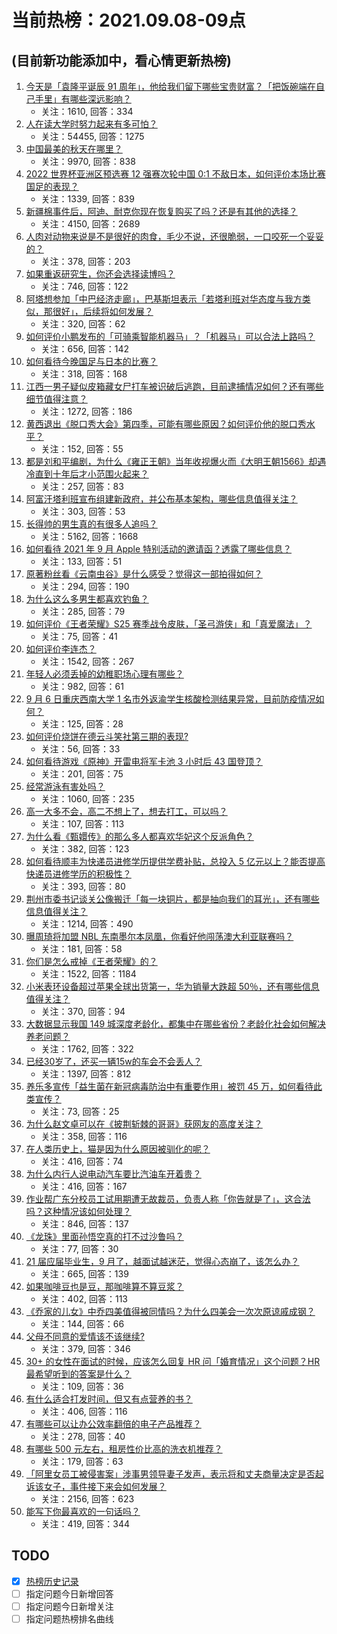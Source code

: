 # 当前热榜：2021.09.08-09点
## (目前新功能添加中，看心情更新热榜)
1. [今天是「袁隆平诞辰 91 周年」，他给我们留下哪些宝贵财富？「把饭碗端在自己手里」有哪些深远影响？](https://www.zhihu.com/question/485193733)
    * 关注：1610, 回答：334
2. [人在读大学时努力起来有多可怕？](https://www.zhihu.com/question/304422827)
    * 关注：54455, 回答：1275
3. [中国最美的秋天在哪里？](https://www.zhihu.com/question/25516962)
    * 关注：9970, 回答：838
4. [2022 世界杯亚洲区预选赛 12 强赛次轮中国 0:1 不敌日本，如何评价本场比赛国足的表现？](https://www.zhihu.com/question/485320038)
    * 关注：1339, 回答：839
5. [新疆棉事件后，阿迪、耐克你现在恢复购买了吗？还是有其他的选择？](https://www.zhihu.com/question/465033483)
    * 关注：4150, 回答：2689
6. [人肉对动物来说是不是很好的肉食，毛少不说，还很脆弱，一口咬死一个妥妥的？](https://www.zhihu.com/question/477807786)
    * 关注：378, 回答：203
7. [如果重返研究生，你还会选择读博吗？](https://www.zhihu.com/question/483788278)
    * 关注：746, 回答：122
8. [阿塔想参加「中巴经济走廊」，巴基斯坦表示「若塔利班对华态度与我方类似，那很好」，后续将如何发展？](https://www.zhihu.com/question/485239844)
    * 关注：320, 回答：62
9. [如何评价小鹏发布的「可骑乘智能机器马」？「机器马」可以合法上路吗？](https://www.zhihu.com/question/485255102)
    * 关注：656, 回答：142
10. [如何看待今晚国足与日本的比赛？](https://www.zhihu.com/question/485194011)
    * 关注：318, 回答：168
11. [江西一男子疑似皮箱藏女尸打车被识破后逃跑，目前逮捕情况如何？还有哪些细节值得注意？](https://www.zhihu.com/question/485333193)
    * 关注：1272, 回答：186
12. [黄西退出《脱口秀大会》第四季，可能有哪些原因？如何评价他的脱口秀水平？](https://www.zhihu.com/question/485374020)
    * 关注：152, 回答：55
13. [都是刘和平编剧，为什么《雍正王朝》当年收视爆火而《大明王朝1566》却遇冷直到十年后才小范围火起来？](https://www.zhihu.com/question/478233531)
    * 关注：257, 回答：83
14. [阿富汗塔利班宣布组建新政府，并公布基本架构，哪些信息值得关注？](https://www.zhihu.com/question/485395119)
    * 关注：303, 回答：53
15. [长得帅的男生真的有很多人追吗？](https://www.zhihu.com/question/466307046)
    * 关注：5162, 回答：1668
16. [如何看待 2021 年 9 月 Apple 特别活动的邀请函？透露了哪些信息？](https://www.zhihu.com/question/485413476)
    * 关注：133, 回答：51
17. [原著粉丝看《云南虫谷》是什么感受？觉得这一部拍得如何？](https://www.zhihu.com/question/483556325)
    * 关注：294, 回答：190
18. [为什么这么多男生都喜欢钓鱼？](https://www.zhihu.com/question/483306668)
    * 关注：285, 回答：79
19. [如何评价《王者荣耀》S25 赛季战令皮肤，「圣弓游侠」和「真爱魔法」？](https://www.zhihu.com/question/485118863)
    * 关注：75, 回答：41
20. [如何评价李连杰？](https://www.zhihu.com/question/48624630)
    * 关注：1542, 回答：267
21. [年轻人必须丢掉的幼稚职场心理有哪些？](https://www.zhihu.com/question/484405014)
    * 关注：982, 回答：61
22. [9 月 6 日重庆西南大学 1 名市外返渝学生核酸检测结果异常，目前防疫情况如何？](https://www.zhihu.com/question/485167022)
    * 关注：125, 回答：28
23. [如何评价烧饼在德云斗笑社第三期的表现?](https://www.zhihu.com/question/485146663)
    * 关注：56, 回答：33
24. [如何看待游戏《原神》开雷电将军卡池 3 小时后 43 国登顶？](https://www.zhihu.com/question/484478612)
    * 关注：201, 回答：75
25. [经常游泳有害处吗？](https://www.zhihu.com/question/470855035)
    * 关注：1060, 回答：235
26. [高一大多不会，高二不想上了，想去打工，可以吗？](https://www.zhihu.com/question/485188208)
    * 关注：107, 回答：113
27. [为什么看《甄嬛传》的那么多人都喜欢华妃这个反派角色？](https://www.zhihu.com/question/24823315)
    * 关注：382, 回答：123
28. [如何看待顺丰为快递员进修学历提供学费补贴，总投入 5 亿元以上？能否提高快递员进修学历的积极性？](https://www.zhihu.com/question/485204270)
    * 关注：393, 回答：80
29. [荆州市委书记谈关公像搬迁「每一块铜片，都是抽向我们的耳光」，还有哪些信息值得关注？](https://www.zhihu.com/question/485228372)
    * 关注：1214, 回答：490
30. [曝周琦将加盟 NBL 东南墨尔本凤凰，你看好他闯荡澳大利亚联赛吗？](https://www.zhihu.com/question/485130832)
    * 关注：181, 回答：58
31. [你们是怎么戒掉《王者荣耀》的？](https://www.zhihu.com/question/457993130)
    * 关注：1522, 回答：1184
32. [小米表环设备超过苹果全球出货第一，华为销量大跌超 50％，还有哪些信息值得关注？](https://www.zhihu.com/question/484683869)
    * 关注：370, 回答：94
33. [大数据显示我国 149 城深度老龄化，都集中在哪些省份？老龄化社会如何解决养老问题？](https://www.zhihu.com/question/484982858)
    * 关注：1762, 回答：322
34. [已经30岁了，还买一辆15w的车会不会丢人？](https://www.zhihu.com/question/484218237)
    * 关注：1397, 回答：812
35. [养乐多宣传「益生菌在新冠病毒防治中有重要作用」被罚 45 万，如何看待此类宣传？](https://www.zhihu.com/question/485026413)
    * 关注：73, 回答：25
36. [为什么赵文卓可以在《披荆斩棘的哥哥》获网友的高度关注？](https://www.zhihu.com/question/483432914)
    * 关注：358, 回答：116
37. [在人类历史上，猫是因为什么原因被驯化的呢？](https://www.zhihu.com/question/399880441)
    * 关注：416, 回答：74
38. [为什么内行人说电动汽车要比汽油车开着贵？](https://www.zhihu.com/question/473523126)
    * 关注：416, 回答：167
39. [作业帮广东分校员工试用期遭无故裁员，负责人称「你告就是了」，这合法吗？这种情况该如何处理？](https://www.zhihu.com/question/485248419)
    * 关注：846, 回答：137
40. [《龙珠》里面孙悟空真的打不过沙鲁吗？](https://www.zhihu.com/question/28888180)
    * 关注：77, 回答：30
41. [21 届应届毕业生，9 月了，越面试越迷茫，觉得心态崩了，该怎么办？](https://www.zhihu.com/question/484278176)
    * 关注：665, 回答：139
42. [如果咖啡豆也是豆，那咖啡算不算豆浆？](https://www.zhihu.com/question/483758716)
    * 关注：402, 回答：113
43. [《乔家的儿女》中乔四美值得被同情吗？为什么四美会一次次原谅戚成钢？](https://www.zhihu.com/question/484600151)
    * 关注：144, 回答：66
44. [父母不同意的爱情该不该继续?](https://www.zhihu.com/question/485215803)
    * 关注：379, 回答：346
45. [30+ 的女性在面试的时候，应该怎么回复 HR 问「婚育情况」这个问题？HR 最希望听到的答案是什么？](https://www.zhihu.com/question/480127594)
    * 关注：109, 回答：36
46. [有什么适合打发时间，但又有点营养的书？](https://www.zhihu.com/question/485183660)
    * 关注：406, 回答：116
47. [有哪些可以让办公效率翻倍的电子产品推荐？](https://www.zhihu.com/question/483642352)
    * 关注：278, 回答：40
48. [有哪些 500 元左右，租房性价比高的洗衣机推荐？](https://www.zhihu.com/question/387233894)
    * 关注：179, 回答：63
49. [「阿里女员工被侵害案」涉事男领导妻子发声，表示将和丈夫商量决定是否起诉该女子，事件接下来会如何发展？](https://www.zhihu.com/question/485195286)
    * 关注：2156, 回答：623
50. [能写下你最喜欢的一句话吗？](https://www.zhihu.com/question/482815417)
    * 关注：419, 回答：344
## TODO
* [x] [热榜历史记录](hot_history/AllHot.md)
* [ ] 指定问题今日新增回答
* [ ] 指定问题今日新增关注
* [ ] 指定问题热榜排名曲线
